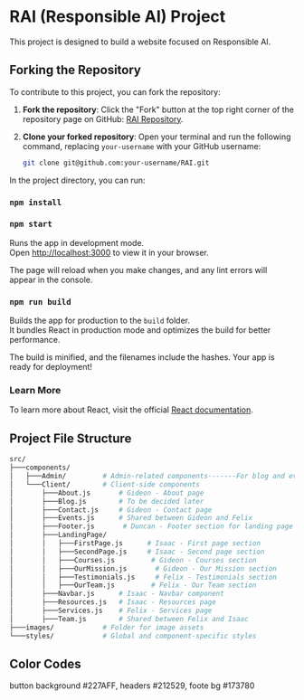 # RAI (Responsible AI) Project

This project is designed to build a website focused on Responsible AI.

## Forking the Repository

To contribute to this project, you can fork the repository:

1. **Fork the repository**: Click the "Fork" button at the top right corner of the repository page on GitHub: [RAI Repository](https://github.com/iSaacSigei/RAI.git).

2. **Clone your forked repository**:
   Open your terminal and run the following command, replacing `your-username` with your GitHub username:

   ```bash
   git clone git@github.com:your-username/RAI.git

In the project directory, you can run:
### `npm install`
### `npm start`

Runs the app in development mode.  
Open [http://localhost:3000](http://localhost:3000) to view it in your browser.

The page will reload when you make changes, and any lint errors will appear in the console.

### `npm run build`

Builds the app for production to the `build` folder.  
It bundles React in production mode and optimizes the build for better performance.

The build is minified, and the filenames include the hashes. Your app is ready for deployment!

### Learn More

To learn more about React, visit the official [React documentation](https://reactjs.org/).

## Project File Structure

```bash
src/
├───components/
│   ├───Admin/         # Admin-related components-------For blog and events updates
│   └───Client/        # Client-side components
│       ├───About.js       # Gideon - About page
│       ├───Blog.js        # To be decided later
│       ├───Contact.js     # Gideon - Contact page
│       ├───Events.js      # Shared between Gideon and Felix
│       ├───Footer.js       # Duncan - Footer section for landing page
│       ├───LandingPage/
│       │   ├───FirstPage.js      # Isaac - First page section
│       │   ├───SecondPage.js     # Isaac - Second page section
│       │   ├───Courses.js         # Gideon - Courses section
│       │   ├───OurMission.js       # Gideon - Our Mission section
│       │   ├───Testimonials.js     # Felix - Testimonials section
│       │   ├───OurTeam.js         # Felix - Our Team section
│       ├───Navbar.js      # Isaac - Navbar component
│       ├───Resources.js   # Isaac - Resources page
│       ├───Services.js    # Felix - Services page
│       ├───Team.js        # Shared between Felix and Isaac
├───images/            # Folder for image assets
└───styles/            # Global and component-specific styles


```
## Color Codes
button background #227AFF, headers #212529, foote bg #173780